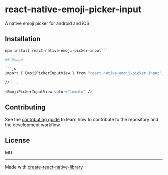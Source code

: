 # react-native-emoji-picker-input
A native emoji picker for android and iOS
## Installation

```sh
npm install react-native-emoji-picker-input```

## Usage

```js
import { EmojiPickerInputView } from "react-native-emoji-picker-input";

// ...

<EmojiPickerInputView color="tomato" />
```

## Contributing

See the [contributing guide](CONTRIBUTING.md) to learn how to contribute to the repository and the development workflow.

## License

MIT

---

Made with [create-react-native-library](https://github.com/callstack/react-native-builder-bob)
